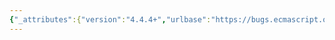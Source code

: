 ```yaml
---
{"_attributes":{"version":"4.4.4+","urlbase":"https://bugs.ecmascript.org/","maintainer":"dherman@mozilla.com"},"bug":{"bug_id":3451,"creation_ts":"2014-12-17 11:22:00 -0800","short_desc":"Missing .name property for @@species getter","delta_ts":"2014-12-23 20:23:28 -0800","product":"Draft for 6th Edition","component":"technical issue","version":"Rev 29: December 06, 2014 Draft","rep_platform":"All","op_sys":"All","bug_status":"RESOLVED","resolution":"FIXED","priority":"Normal","bug_severity":"normal","everconfirmed":true,"reporter":{"uid":"andrebargull","name":"André Bargull"},"assigned_to":{"uid":"allen","name":"Allen Wirfs-Brock"},"long_desc":[{"commentid":11053,"comment_count":0,"who":{"uid":"andrebargull","name":"André Bargull"},"bug_when":"2014-12-17 11:22:14 -0800","thetext":"The various @@species getters need to specify an explicit .name property, cf. chapter 17."},{"commentid":11119,"comment_count":1,"who":{"uid":"allen","name":"Allen Wirfs-Brock"},"bug_when":"2014-12-19 16:06:43 -0800","thetext":"fixed in rev30 editor's draft"},{"commentid":11173,"comment_count":2,"who":{"uid":"allen","name":"Allen Wirfs-Brock"},"bug_when":"2014-12-23 20:23:28 -0800","thetext":"fixed in rev30"}]}}
---
```

